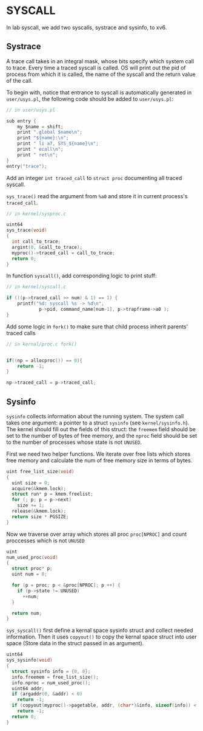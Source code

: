# SYSCALL
In lab syscall, we add two syscalls, systrace and sysinfo, to xv6.

## Systrace

A trace call takes in an integral mask, whose bits specify which system call to trace. Every time a traced syscall is called. OS will print out the pid of process from which it is called, the name of the syscall and the return value of the call.

To begin with, notice that entrance to syscall is automatically generated in `user/usys.pl`, the following code should be added to `user/usys.pl`:
```c
// in user/usys.pl

sub entry {
    my $name = shift;
    print ".global $name\n";
    print "${name}:\n";
    print " li a7, SYS_${name}\n";
    print " ecall\n";
    print " ret\n";
}
entry("trace");
```

Add an integer `int traced_call` to `struct proc` documenting all traced syscall.

`sys_trace()` read the argument from `%a0` and store it in current process's `traced_call`.
```c
// in kernel/sysproc.c

uint64
sys_trace(void)
{
  int call_to_trace;
  argint(0, &call_to_trace);
  myproc()->traced_call = call_to_trace;
  return 0;
}
```

In function `syscall()`, add corresponding logic to print stuff:
```c
// in kernel/syscall.c

if (((p->traced_call >> num) & 1) == 1) {
    printf("%d: syscall %s -> %d\n",
            p->pid, command_name[num-1], p->trapframe->a0 );
}
```

Add some logic in `fork()` to make sure that child process inherit parents' traced calls
```c
// in kernal/proc.c fork()


if((np = allocproc()) == 0){
    return -1;
}

np->traced_call = p->traced_call;
```

## Sysinfo

`sysinfo` collects information about the running system. The system call takes one argument: a pointer to a struct `sysinfo` (see `kernel/sysinfo.h`). The kernel should fill out the fields of this struct: the `freemem` field should be set to the number of bytes of free memory, and the `nproc` field should be set to the number of processes whose state is not `UNUSED`.

First we need two helper functions. We iterate over free lists which stores free memory and calculate the num of free memory size in terms of bytes.
```c
uint free_list_size(void) 
{
  uint size = 0;
  acquire(&kmem.lock);
  struct run* p = kmem.freelist;
  for (; p; p = p->next) 
    size += 1;
  release(&kmem.lock);
  return size * PGSIZE;
}
```

Now we traverse over array which stores all proc `proc[NPROC]` and count proccesses which is not `UNUSED`
```c
uint 
num_used_proc(void) 
{
  struct proc* p;
  uint num = 0;

  for (p = proc; p < &proc[NPROC]; p ++) {
    if (p->state != UNUSED)
      ++num;
  }

  return num;
}
```

`sys_syscall()` first define a kernal space sysinfo struct and collect needed information. Then it uses `copyout()` to copy the kernal space struct into user space (Store data in the struct passed in as argument).
```c
uint64
sys_sysinfo(void)
{
  struct sysinfo info = {0, 0};
  info.freemem = free_list_size();
  info.nproc = num_used_proc();
  uint64 addr;
  if (argaddr(0, &addr) < 0)
    return -1;
  if (copyout(myproc()->pagetable, addr, (char*)&info, sizeof(info)) < 0)
    return -1;
  return 0;
}
```

